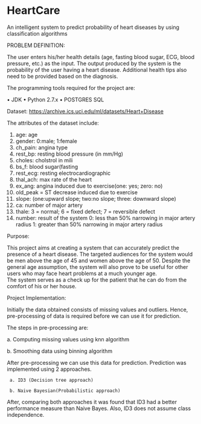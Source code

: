 # HeartCare
An intelligent system to predict probability of heart diseases by using classification algorithms

PROBLEM DEFINITION:

The user enters his/her health details (age, fasting blood sugar, ECG, blood pressure, etc.) as the input. 
The output produced by the system is the probability of the user having a heart disease. 
Additional health tips also need to be provided based on the diagnosis.

The programming tools required for the project are:

•	JDK
•	Python 2.7.x
•	POSTGRES SQL

Dataset: https://archive.ics.uci.edu/ml/datasets/Heart+Disease

The attributes of the dataset include:

1. age: age
2. gender: 0:male; 1:female
3. ch_pain: angina type
4. rest_bp: resting blood pressure (in mm/Hg)
5. choles: cholstrol in mili
6. bs_f: blood sugar(fasting
7. rest_ecg: resting electrocardiographic
8. thal_ach: max rate of the heart
9. ex_ang: angina induced due to exercise(one: yes; zero: no)
10. old_peak = ST decrease induced due to exercise
11. slope: (one:upward slope; two:no slope; three: downward slope)
12. ca: number of major artery
13. thale: 3 = normal; 6 = fixed defect; 7 = reversible defect
14. number: result of the system
     0: less than 50% narrowing in major artery radius
     1: greater than 50% narrowing in major artery radius


Purpose:

This project aims at creating a system that can accurately predict the presence of a heart disease. 
The targeted audiences for the system would be men above the age of 45 and women above the age of 50. 
Despite the general age assumption, the system will also prove to be useful for other users who may face heart problems at a much younger age.  
The system serves as a check up for the patient that he can do from the comfort of his or her house. 

Project Implementation:

Initially the data obtained consists of missing values and outliers. Hence, pre-processing of data is required before we can use it for prediction. 

The steps in pre-processing are:

a.	Computing missing values using knn algorithm

b.	Smoothing data using binning algorithm

After pre-processing we can use this data for prediction. Prediction was implemented using 2 approaches.

     a. ID3 (Decision tree approach)
     
     b. Naive Bayesian(Probabilistic approach)
     
After, comparing both approaches it was found that ID3 had a better performance measure than Naive Bayes. 
Also, ID3 does not assume class independence.
